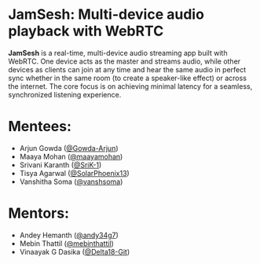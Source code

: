 # JamSesh: Multi-device audio playback with WebRTC 

**JamSesh** is a real-time, multi-device audio streaming app built with WebRTC. One device acts as the master and streams audio, while other devices as clients can join at any time and hear the same audio in perfect sync whether in the same room (to create a speaker-like effect) or across the internet. The core focus is on achieving minimal latency for a seamless, synchronized listening experience.

# Mentees:
 - Arjun Gowda ([@Gowda-Arjun](https://github.com/Gowda-Arjun/))
 - Maaya Mohan ([@maayamohan](https://github.com/maayamohan/))
 - Srivani Karanth ([@SriK-1](https://github.com/SriK-1/))
 - Tisya Agarwal ([@SolarPhoenix13](https://github.com/SolarPhoenix13/))
 - Vanshitha Soma ([@vanshsoma](https://github.com/vanshsoma/))

# Mentors:
 - Andey Hemanth ([@andy34g7](https://github.com/andy34g7/))
 - Mebin Thattil ([@mebinthattil](https://github.com/mebinthattil/))
 - Vinaayak G Dasika ([@Delta18-Git](https://github.com/Delta18-Git/))
